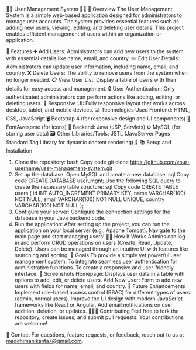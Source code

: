 🧑‍💻 User Management System 👩‍💻
📜 Overview
The User Management System is a simple web-based application designed for administrators to manage user accounts. The system provides essential features such as adding new users, viewing, editing, and deleting user details. This project enables efficient management of users within an organization or application.

🚀 Features
➕ Add Users: Administrators can add new users to the system with essential details like name, email, and country.
✏️ Edit User Details: Administrators can update user information, including name, email, and country.
❌ Delete Users: The ability to remove users from the system when no longer needed.
📋 View User List: Display a table of users with their details for easy access and management.
🔒 User Authentication: Only authenticated administrators can perform actions like adding, editing, or deleting users.
📱 Responsive UI: Fully responsive layout that works across desktop, tablet, and mobile devices.
💻 Technologies Used
Frontend:
HTML, CSS, JavaScript 🖥️
Bootstrap 4 (for responsive design and UI components) 📱
FontAwesome (for icons) 🎨
Backend:
Java (JSP, Servlets) ⚙️
MySQL (for storing user data) 🗃️
Other Libraries/Tools:
JSTL (JavaServer Pages Standard Tag Library for dynamic content rendering) 🔧
📚 Setup and Installation
1. Clone the repository:
bash
Copy code
git clone https://github.com/your-username/user-management-system.git
2. Set up the database:
Open MySQL and create a new database:
sql
Copy code
CREATE DATABASE user_mgnt;
Use the following SQL query to create the necessary table structure:
sql
Copy code
CREATE TABLE users (
  id INT AUTO_INCREMENT PRIMARY KEY,
  name VARCHAR(100) NOT NULL,
  email VARCHAR(100) NOT NULL UNIQUE,
  country VARCHAR(100) NOT NULL
);
3. Configure your server:
Configure the connection settings for the database in your Java backend code.
4. Run the application:
After setting up the project, you can run the application on your local server (e.g., Apache Tomcat).
Navigate to the main page and start managing users!
🧑‍💼 How It Works
Admins can log in and perform CRUD operations on users (Create, Read, Update, Delete).
Users can be managed through an intuitive UI with features like searching and sorting.
🎯 Goals
To provide a simple yet powerful user management system.
To integrate seamless user authentication for administrative functions.
To create a responsive and user-friendly interface.
📸 Screenshots
Homepage: Displays user data in a table with options to add, edit, or delete users.
Add New User: Form to add new users with fields for name, email, and country.
🔑 Future Enhancements
Implement role-based access control (RBAC) for different types of users (admin, normal users).
Improve the UI design with modern JavaScript frameworks like React or Angular.
Add email notifications on user addition, deletion, or updates.
🧑‍🤝‍🧑 Contributing
Feel free to fork the repository, create issues, and submit pull requests. Your contributions are welcome!

💬 Contact
For questions, feature requests, or feedback, reach out to us at maddhimanikanta7@gmail.com.
